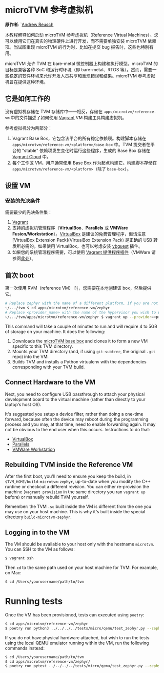 # microTVM 参考虚拟机

**原作者**: `[Andrew Reusch](areusch@octoml.ai)

本教程解释如何启动 microTVM 参考虚拟机（Reference Virtual Machines）。您可以使用它们在真实的物理硬件上进行开发，而不需要单独安装 microTVM 依赖项。当试图重现 microTVM 的行为时，比如在提交 bug 报告时，这些也特别有用。

microTVM 允许 TVM 在 bare-metal 微控制器上构建和执行模型。microTVM 的目标是兼容各种 SoC 和运行时环境（即 bare-metal、RTOS 等）。然而，需要一些稳定的软件环境来允许开发人员共享和重现错误和结果。microTVM 参考虚拟机旨在提供这种环境。

## 它是如何工作的

没有虚拟机存储在 TVM 存储库中——相反，存储在 ``apps/microtvm/reference-vm`` 中的文件描述了如何使用 [Vagrant][Vagrant] VM 构建工具构建虚拟机。

参考虚拟机分为两部分：

1. Vagrant Base Box，它包含该平台的所有稳定依赖项。构建脚本存储在 ``apps/microtvm/reference-vm/<platform>/base-box`` 中。TVM 提交者在平台的 "stable" 依赖项发生变化时运行这些程序，生成的 Base Box 存储在 [Vagrant Cloud][Vagrant Cloud] 中。
2. 每个工作区 VM，用户通常使用 Base Box 作为起点构建它。构建脚本存储在 ``apps/microtvm/reference-vm/<platform>``（除了 ``base-box``）。

## 设置 VM

### 安装的先决条件

需要最少的先决条件集：

1. [Vagrant][Vagrant]
2. 支持的虚拟机管理程序（**VirtualBox**、**Parallels** 或 **VMWare Fusion/Workstation**）。[VirtualBox](https://www.virtualbox.org) 是建议的免费管理程序，但请注意 [VirtualBox Extension Pack](VirtualBox Extension Pack)  是正确的 USB 转发所必需的。如果使用 VirtualBox，也可以考虑安装 [vbguest](https://github.com/dotless-de/vagrant-vbguest) 插件。
3. 如果您的系统管理程序需要，可以使用 [Vagrant 提供程序插件](https://github.com/hashicorp/vagrant/wiki/Available-Vagrant-Plugins#providers)（VMWare 请参阅[此处](https://www.vagrantup.com/vmware)）。

## 首次 boot

第一次使用 RVM（reference VM） 时，您需要在本地创建该 box，然后提供它。

```bash
# Replace zephyr with the name of a different platform, if you are not using Zephyr.
~/.../tvm $ cd apps/microtvm/reference-vm/zephyr
# Replace <provider_name> with the name of the hypervisor you wish to use (i.e. virtualbox, parallels, vmware_desktop).
~/.../tvm/apps/microtvm/reference-vm/zephyr $ vagrant up --provider=<provider_name>
```


This command will take a couple of minutes to run and will require 4 to 5GB of storage on your
machine. It does the following:

1. Downloads the [microTVM base box](https://app.vagrantup.com/tlcpack/boxes/microtvm) and clones it to form a new VM specific to this TVM directory.
2. Mounts your TVM directory (and, if using ``git-subtree``, the original ``.git`` repo) into the
   VM.
3. Builds TVM and installs a Python virtualenv with the dependencies corresponding with your TVM
   build.

[Vagrant Cloud]: https://app.vagrantup.com/tlcpack

[Vagrant]: https://vagrantup.com

Connect Hardware to the VM
--------------------------

Next, you need to configure USB passthrough to attach your physical development board to the virtual
machine (rather than directly to your laptop's host OS).

It's suggested you setup a device filter, rather than doing a one-time forward, because often the
device may reboot during the programming process and you may, at that time, need to enable
forwarding again. It may not be obvious to the end user when this occurs. Instructions to do that:

- [VirtualBox](https://www.virtualbox.org/manual/ch03.html#usb-support)
- [Parallels](https://kb.parallels.com/122993)
- [VMWare Workstation](https://docs.vmware.com/en/VMware-Workstation-Pro/15.0/com.vmware.ws.using.doc/GUID-E003456F-EB94-4B53-9082-293D9617CB5A.html)


Rebuilding TVM inside the Reference VM
--------------------------------------

After the first boot, you'll need to ensure you keep the build, in ``$TVM_HOME/build-microtvm-zephyr``,
up-to-date when you modify the C++ runtime or checkout a different revision. You can either
re-provision the machine (``vagrant provision`` in the same directory you ran ``vagrant up`` before)
or manually rebuild TVM yourself.

Remember: the TVM ``.so`` built inside the VM is different from the one you may use on your host
machine. This is why it's built inside the special directory ``build-microtvm-zephyr``.

Logging in to the VM
--------------------

The VM should be available to your host only with the hostname ``microtvm``. You can SSH to the VM
as follows:

```bash
$ vagrant ssh
```

Then ``cd`` to the same path used on your host machine for TVM. For example, on Mac:


```bash
$ cd /Users/yourusername/path/to/tvm
```

Running tests
=============

Once the VM has been provisioned, tests can executed using ``poetry``:

```bash
$ cd apps/microtvm/reference-vm/zephyr
$ poetry run python3 ../../../../tests/micro/qemu/test_zephyr.py --zephyr-board=stm32f746g_disco
```

If you do not have physical hardware attached, but wish to run the tests using the
local QEMU emulator running within the VM, run the following commands instead:


```bash
$ cd /Users/yourusername/path/to/tvm
$ cd apps/microtvm/reference-vm/zephyr/
$ poetry run pytest ../../../../tests/micro/qemu/test_zephyr.py --zephyr-board=qemu_x86
```